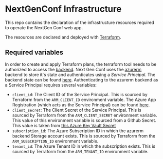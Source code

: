 # NextGenConf Infrastructure

This repo contains the declaration of the infrastructure resources required
to operate the NextGen Conf web app.

The resources are declared and deployed with [Terraform](https://www.terraform.io/).

## Required variables

In order to create and apply Terraform plans, the terraform tool needs
to be authorized to access the [backend](https://www.terraform.io/docs/backends/index.html).
Next Gen Conf uses the [azurerm](https://www.terraform.io/docs/backends/types/azurerm.html)
backend to store it's state and authenticates using a _Service Principal_.
The backend state can be found [here](https://ms.portal.azure.com/#@microsoft.onmicrosoft.com/resource/subscriptions/b087ec80-bbdd-4b0a-9fb3-ca2eb729208c/resourceGroups/terraform/providers/Microsoft.Storage/storageAccounts/ngcterraform/containersList).
Authenticating to the azurerm backend as a Service Principal requires several variables:

- `client_id`: The Client ID of the Service Principal.
  This is sourced by Terraform from the `ARM_CLIENT_ID` environment variable.
  The Azure App Registration (which acts as the Service Principal) can be found
  [here](https://ms.portal.azure.com/#blade/Microsoft_AAD_RegisteredApps/ApplicationMenuBlade/Overview/appId/28f77aaa-53e7-47bc-ad78-d8d7b2b98009/isMSAApp/).
- `client_secret`: The Client Secret of the Service Principal.
  This is sourced by Terraform from the `ARM_CLIENT_SECRET` environment variable.
  This value of this environment variable is sourced from a Github Secret.
  This value is taken from [this Azure Key Vault Secret](https://ms.portal.azure.com/#@microsoft.onmicrosoft.com/asset/Microsoft_Azure_KeyVault/Secret/https://terraform-agility.vault.azure.net/secrets/ngc-terraform-client-secret)
- `subscription_id`: The Azure Subscription ID in which the azurerm backend Storage account exists.
  This is sourced by Terraform from the `ARM_SUBSCRIPTION_ID` environment variable.
- `tenant_id`:  The Azure Tenant ID in which the subscription exists.
  This is sourced by Terraform from the `ARM_TENANT_ID` environment variable.
